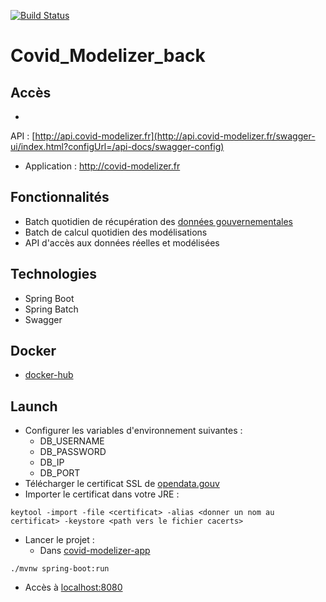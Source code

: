 [![Build Status](https://travis-ci.com/CovidModelizer/Back.svg?branch=main)](https://travis-ci.com/CovidModelizer/Back)

# Covid_Modelizer_back

## Accès

*
API : [http://api.covid-modelizer.fr](http://api.covid-modelizer.fr/swagger-ui/index.html?configUrl=/api-docs/swagger-config)
* Application : http://covid-modelizer.fr

## Fonctionnalités

* Batch quotidien de récupération
  des [données gouvernementales](https://www.data.gouv.fr/fr/datasets/r/d2671c6c-c0eb-4e12-b69a-8e8f87fc224c)
* Batch de calcul quotidien des modélisations
* API d'accès aux données réelles et modélisées

## Technologies

* Spring Boot
* Spring Batch
* Swagger

## Docker

* [docker-hub](https://hub.docker.com/r/covidmodelizer/back)

## Launch

* Configurer les variables d'environnement suivantes :
    * DB_USERNAME
    * DB_PASSWORD
    * DB_IP
    * DB_PORT
* Télécharger le certificat SSL de [opendata.gouv](https://www.data.gouv.fr/fr/)
* Importer le certificat dans votre JRE :

```
keytool -import -file <certificat> -alias <donner un nom au certificat> -keystore <path vers le fichier cacerts>
```

* Lancer le projet :
    * Dans [covid-modelizer-app](https://github.com/CovidModelizer/Back/tree/main/covid-modelizer-app)

```
./mvnw spring-boot:run
```

* Accès à [localhost:8080](localhost:8080)
